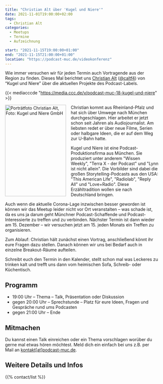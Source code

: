 ```yaml
---
title: "Christian Alt über 'Kugel und Niere'"
date: 2021-11-01T19:00:00+02:00
tags:
  - Christian Alt
categories:
  - Meetups
  - Termine
  - Aufzeichnung

start: "2021-11-15T19:00:00+01:00"
end: "2021-11-15T21:00:00+01:00"
location: "https://podcast-muc.de/videokonferenz"
---
```


Wie immer versuchen wir für jeden Termin auch Vortragende aus der Region zu finden. Dieses Mal berichtet uns [Christian Alt](https://kugelundniere.de/about/) ([@caltf4](https://twitter.com/caltf4)) von “Kugel und Niere” über die aktuellen Projekte des Podcast-Labels.

{{< mediacccde "https://media.ccc.de/v/podcast-muc-18-kugel-und-niere" >}}


<img src="/images/people/christian-alt_kugelundniere.jpg" alt="Porträtfoto Christian Alt, Foto: Kugel und Niere GmbH" title="Christian Alt, Foto: Kugel und Niere GmbH" width="200" height="300" style="float: left; margin: 0 1rem 0 0" />
Christian kommt aus Rheinland-Pfalz und hat sich über Umwege nach München durchgeschlagen. Hier arbeitet er jetzt schon seit Jahren als Audiojournalist. Am liebsten redet er über neue Filme, Serien oder halbgare Ideen, die er auf dem Weg zur U-Bahn hatte.

Kugel und Niere ist eine Podcast-Produktionsfirma aus München. Sie produziert unter anderem "Wissen Weekly", "Terra X - der Podcast" und "Lynn ist nicht allein". 
Die Vorbilder sind dabei die großen Storytelling-Podcasts aus den USA: "This American Life", "Radiolab", "Reply All" und "Love+Radio". Diese Erzähltradition wollen sie nach Deutschland bringen.

Auch wenn die aktuelle Corona-Lage inzwischen besser geworden ist können wir das Meetup leider nicht vor Ort veranstalten – was schade ist, da es uns ja darum geht Münchner Podcast-Schaffende und Podcast-Interessierte zu treffen und zu verbinden. Nächster Termin ist dann wieder am 15. Dezember – wir versuchen jetzt am 15. jeden Monats ein Treffen zu organisieren.

Zum Ablauf: Christian hält zunächst einen Vortrag, anschließend könnt ihr eure Fragen dazu stellen. Danach können wir uns bei Bedarf auch in einzelne Breakout-Räume aufteilen.

Schreibt euch den Termin in den Kalender, stellt schon mal was Leckeres zu trinken kalt und trefft uns dann vom heimischen Sofa, Schreib- oder Küchentisch.

## Programm

- 19:00 Uhr – Thema – Talk, Präsentation oder Diskussion
- gegen 20:00 Uhr – Sprechstunde – Platz für eure Ideen, Fragen und Gespräche rund ums Podcasten
- gegen 21:00 Uhr – Ende


## Mitmachen

Du kannst einen Talk einreichen oder ein Thema vorschlagen worüber du gerne mal etwas hören möchtest. 
Meld dich ein einfach bei uns z.B. per Mail an [kontakt[at]podcast-muc.de](mailto:kontakt[at]podcast-muc.de).


## Weitere Details und Infos

{{% contact/list %}}
